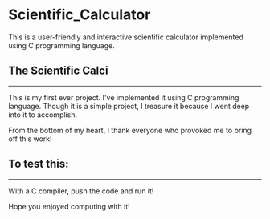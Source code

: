 # Scientific_Calculator
This is a user-friendly and interactive scientific calculator implemented using C programming language.

## The Scientific Calci
-----------------------
  This is my first ever project. I've implemented it using C programming language. Though it is a simple project, I treasure it because I went deep into it to accomplish.
  
  From the bottom of my heart, I thank everyone who provoked me to bring off this work!
  
## To test this:
----------------
  With a C compiler, push the code and run it!
  
  Hope you enjoyed computing with it!
  

